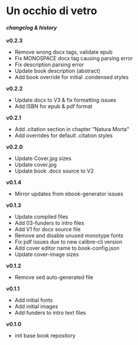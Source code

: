 # Un occhio di vetro
#### _changelog & history_


**v0.2.3**
- Remove wrong docx tags, validate epub
- Fix MONOSPACE docx tag causing parsing error
- Fix description parsing error
- Update book description (abstract)
- Add book override for initial .condensed styles

**v0.2.2**
- Update docx to V3 & fix formatting issues
- Add ISBN for epub & pdf format

**v0.2.1**
- Add .citation section in chapter "Natura Morta"
- Add overrides for default .citation styles

**v0.2.0**
- Update Cover.jpg sizes
- Update cover.jpg
- Update book .docx source to V2

**v0.1.4**
- Mirror updates from ebook-generator issues

**v0.1.3**
- Update compiled files
- Add 03-funders to intro files
- Add V1 for docx source file
- Remove and disable unused monotype fonts
- Fix pdf issues due to new calibre-cli version
- Add cover editor name to book-config.json
- Update cover-image sizes

**v0.1.2**
- Remove sed auto-generated file

**v0.1.1**
- Add initial fonts
- Add initial images
- Add funders to intro text files

**v0.1.0**
- init base book repository
